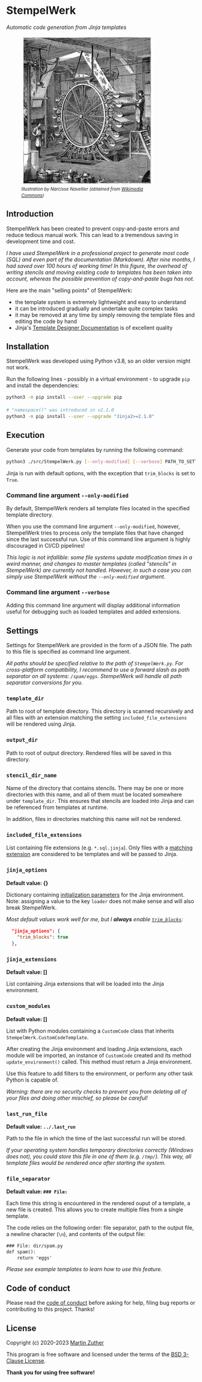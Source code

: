 # StempelWerk

_Automatic code generation from Jinja templates_

<figure style="display: flex; flex-flow: column; max-width: 25em;">
  <img src="include/wallpaper-surface-printing-machine.jpg"
       alt="Illustration of an old printing machine" />
  <figurecaption>
    <small>
      <em>
        Illustration by Narcisse Navellier (obtained from
        <a href="https://commons.wikimedia.org/wiki/File:Wallpaper-surface-printing-machine.jpg">
          Wikimedia Commons</a>)
      </em>
    </small>
  </figurecaption>
</figure>

## Introduction

StempelWerk has been created to prevent copy-and-paste errors and
reduce tedious manual work. This can lead to a tremendous saving in
development time and cost.

_I have used StempelWerk in a professional project to generate most
code (SQL) and even part of the documentation (Markdown). After nine
months, I had saved over 100 hours of working time! In this figure,
the overhead of writing stencils and moving existing code to templates
has been taken into account, whereas the possible prevention of
copy-and-paste bugs has not._

Here are the main "selling points" of StempelWerk:

- the template system is extremely lightweight and easy to understand
- it can be introduced gradually and undertake quite complex tasks
- it may be removed at any time by simply removing the template files
  and editing the code by hand
- Jinja's [Template Designer
  Documentation](https://jinja.palletsprojects.com/en/3.1.x/templates/)
  is of excellent quality

## Installation

StempelWerk was developed using Python v3.8, so an older version might
not work.

Run the following lines - possibly in a virtual environment - to
upgrade `pip` and install the dependencies:

```bash
python3 -m pip install --user --upgrade pip

# "namespace()" was introduced in v2.1.0
python3 -m pip install --user --upgrade "Jinja2>=2.1.0"
```

## Execution

Generate your code from templates by running the following command:

```bash
python3 ./src/StempelWerk.py [--only-modified] [--verbose] PATH_TO_SETTINGS_FILE
```

Jinja is run with default options, with the exception that
`trim_blocks` is set to `True`.

### Command line argument `--only-modified`

By default, StempelWerk renders all template files located in the
specified template directory.

When you use the command line argument `--only-modified`, however,
StempelWerk tries to process only the template files that have changed
since the last successful run. Use of this command line argument is
highly discouraged in CI/CD pipelines!

_This logic is not infallible: some file systems update modification
times in a weird manner, and changes to master templates (called
"stencils" in StempelWerk) are currently not handled. However, in such
a case you can simply use StempelWerk without the `--only-modified`
argument._

### Command line argument `--verbose`

Adding this command line argument will display additional information
useful for debugging such as loaded templates and added extensions.

## Settings

Settings for StempelWerk are provided in the form of a JSON file. The
path to this file is specified as command line argument.

_All paths should be specified relative to the path of
`StempelWerk.py`. For cross-platform compatibility, I recommend to use
a forward slash as path separator on all systems:
`/spam/eggs`. StempelWerk will handle all path separator conversions
for you._

### `template_dir`

Path to root of template directory. This directory is scanned
recursively and all files with an extension matching the setting
`included_file_extensions` will be rendered using Jinja.

### `output_dir`

Path to root of output directory. Rendered files will be saved in this
directory.

### `stencil_dir_name`

Name of the directory that contains stencils. There may be one or more
directories with this name, and all of them must be located somewhere
under `template_dir`. This ensures that stencils are loaded into Jinja
and can be referenced from templates at runtime.

In addition, files in directories matching this name will not be
rendered.

### `included_file_extensions`

List containing file extensions (e.g. `*.sql.jinja`). Only files with
a [matching extension](https://docs.python.org/3/library/fnmatch.html)
are considered to be templates and will be passed to Jinja.

### `jinja_options`

**Default value: {}**

Dictionary containing [initialization
parameters](https://jinja.palletsprojects.com/en/3.1.x/api/#jinja2.Environment)
for the Jinja environment. Note: assigning a value to the key `loader`
does not make sense and will also break StempelWerk.

_Most default values work well for me, but I **always** enable
[`trim_blocks`](https://jinja.palletsprojects.com/en/3.1.x/templates/#whitespace-control):_

```json
  "jinja_options": {
    "trim_blocks": true
  },
```

### `jinja_extensions`

**Default value: []**

List containing Jinja extensions that will be loaded into the Jinja
environment.

### `custom_modules`

**Default value: []**

List with Python modules containing a `CustomCode` class that inherits
`StempelWerk.CustomCodeTemplate`.

After creating the Jinja environment and loading Jinja extensions,
each module will be imported, an instance of `CustomCode` created and
its method `update_environment()` called. This method must return a
Jinja environment.

Use this feature to add filters to the environment, or perform any
other task Python is capable of.

_Warning: there are no security checks to prevent you from deleting
all of your files and doing other mischief, so please be careful!_

### `last_run_file`

**Default value: `../.last_run`**

Path to the file in which the time of the last successful run will be
stored.

_If your operating system handles temporary directories correctly
(Windows does not), you could store this file in one of them
(e.g. `/tmp/`). This way, all template files would be rendered once
after starting the system._

### `file_separator`

**Default value: `### File: `**

Each time this string is encountered in the rendered ouput of a
template, a new file is created. This allows you to create multiple
files from a single template.

The code relies on the following order: file separator, path to the
output file, a newline character (`\n`), and contents of the output
file:

```text
### File: dir/spam.py
def spam():
    return 'eggs'
```

_Please see example templates to learn how to use this feature._

## Code of conduct

Please read the [code of conduct](./CODE_OF_CONDUCT.md) before asking
for help, filing bug reports or contributing to this project. Thanks!

## License

Copyright (c) 2020-2023 [Martin Zuther](https://www.mzuther.de/)

This program is free software and licensed under the terms of the [BSD
3-Clause License](./LICENSE.md).

**Thank you for using free software!**
